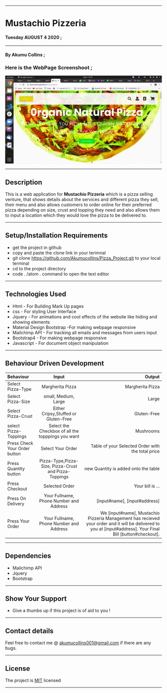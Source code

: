***

# Mustachio Pizzeria

#### **Tuesday AUGUST 4 2020** ;

***

#### By **Akumu Collins** ;

### Here is the **WebPage Screenshoot** ;

![alt text](images/Screen_shot.png)

---

## Description
This is a web application for **Mustachio Pizzeria** which is a pizza selling venture, that shows details about the services and different pizza they sell, their menu and also allows customers to order online for their preferred pizza depending on size, crust and topping they need and also allows them to input a location which they would love the pizza to be delivered to.

***

## Setup/Installation Requirements
* get the project in github
* copy and  paste the clone link in your terimnal
* git clone https://github.com/Akumucollins/Pizza_Project.git to your local terminal
* cd to the project directory
* code . /atom . command  to open the text editor

---

## Technologies Used
* Html - For Building Mark Up pages
* css - For styling User Interface
* Jquery - For animations and cool effects of the website like hiding and showing elements
* Material Design Bootstrap -For making webpage responsive
* Mailchimp API -  For tracking all emails and messages from users input
* Bootstrap4 - For making webpage responsive
* Javascript - For document object manipulation

***
  
## Behaviour Driven Development
| Behaviour      | Input        | Output       |
| :------------- | :----------: | -----------: |
|  Select Pizza-Type | Margherita Pizza |   Margherita Pizza |
| Select Pizza-Size | small, Medium, Large |  Large |
| Select Pizza-Crust |  Either Cripsy,Stuffed or Gluten-Free |  Gluten-Free |
| select Pizza-Toppings |  Select the Checkbox of all the topppings you want | Mushrooms |
| Press Check Your Order button |   Select Your Order  | Table of your Selected Order with the total price|
| Press Quantity button | Pizza-Type,Pizza-Size, Pizza-Crust and Pizza-Toppings | new Quantity is added onto the table|
| Press Checkout | Selected Order | Your bill is ...|
| Press On Delivery | Your Fullname, Phone Number and Address | [input#name], [input#address] |
| Press Your Order|Your Fullname, Phone Number and Address | We [input#name], Mustachio Pizzeria Management has recieved your order and it will be delivered to you at [input#address]. Your Final Bill [button#checkout].|


---

## Dependencies
* Mailchimp API
* Jquery
* Bootstrap

---

## Show Your Support
* Give  a thumbs up if this project is of aid to you !

***

## Contact details
Feel free to contact me @ akumucollins001@gmail.com  if there are any bugs. 

---

## License
The project is [MIT](LICENSE) licensed <br>

***